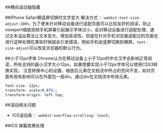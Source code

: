 ##横向滚动轴隐藏

##iPhone Safari横竖屏切换时文字变大
解决方式：`-webkit-text-size-adjust:100%;`
为了使未针对移动设备进行适配页面可以比较友好的阅读，防止viewport缩放视频手机屏幕引起展示字体过小，会对移动设备进行适配处理，通过文本溢出算法让文本变大，增加易读性。但是在针对手机浏览器适配过的页面也进行这种处理在某些时候就会引发错误，例如手机由竖屏切换到横屏。`text-size-adjust`可以改变浏览器的默认行为。

##小于12px字体
Chrome认为在移动设备上小于12px的中文汉字会影响正常阅读，所有支持的最小汉字大小12px，如果想要实现小于12px字体可以使用CSS3转换实现。
注意转换中心的设置，缩放后元素在文档流中所占的空间不变，如对页面布局有影响可以在外面包一层div，通过div在文档流中布局元素。
``` CSS
font-size: 12px;
transform: scale(0.875);
transform-origin: left top;
```

##滚动相关问题
+ IOS滚动条：`-webkit-overflow-scrolling: touch;`

##IOS 弹簧效果处理